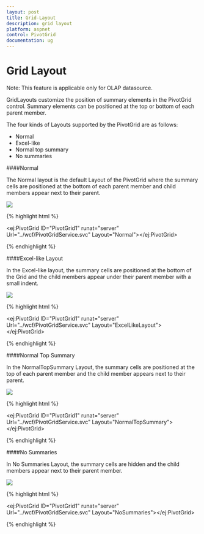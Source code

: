 ```yaml
---
layout: post
title: Grid-Layout
description: grid layout
platform: aspnet
control: PivotGrid
documentation: ug
---
```


# Grid Layout



Note: This feature is applicable only for OLAP datasource.

GridLayouts customize the position of summary elements in the PivotGrid control. Summary elements can be positioned at the top or bottom of each parent member.

The four kinds of Layouts supported by the PivotGrid are as follows:

* Normal
* Excel-like
* Normal top summary
* No summaries

####Normal

The Normal layout is the default Layout of the PivotGrid where the summary cells are positioned at the bottom of each parent member and child members appear next to their parent.



 ![](Grid-Layout_images/Grid-Layout_img1.png) 



{% highlight html %}

 

<ej:PivotGrid ID="PivotGrid1" runat="server" Url="../wcf/PivotGridService.svc" Layout="Normal"></ej:PivotGrid>


{% endhighlight %}

####Excel-like Layout

In the Excel-like layout, the summary cells are positioned at the bottom of the Grid and the child members appear under their parent member with a small indent.



 ![](Grid-Layout_images/Grid-Layout_img2.png)



{% highlight html %}



<ej:PivotGrid ID="PivotGrid1" runat="server" Url="../wcf/PivotGridService.svc" Layout="ExcelLikeLayout"></ej:PivotGrid>

{% endhighlight %}

####Normal Top Summary

In the NormalTopSummary Layout, the summary cells are positioned at the top of each parent member and the child member appears next to their parent.

 ![](Grid-Layout_images/Grid-Layout_img3.png) 




{% highlight html %}


<ej:PivotGrid ID="PivotGrid1" runat="server" Url="../wcf/PivotGridService.svc" Layout="NormalTopSummary"></ej:PivotGrid>

{% endhighlight %}

####No Summaries

In No Summaries Layout, the summary cells are hidden and the child members appear next to their parent member.

 ![](Grid-Layout_images/Grid-Layout_img4.png) 


{% highlight html %}


<ej:PivotGrid ID="PivotGrid1" runat="server" Url="../wcf/PivotGridService.svc" Layout="NoSummaries"></ej:PivotGrid>

{% endhighlight %}

